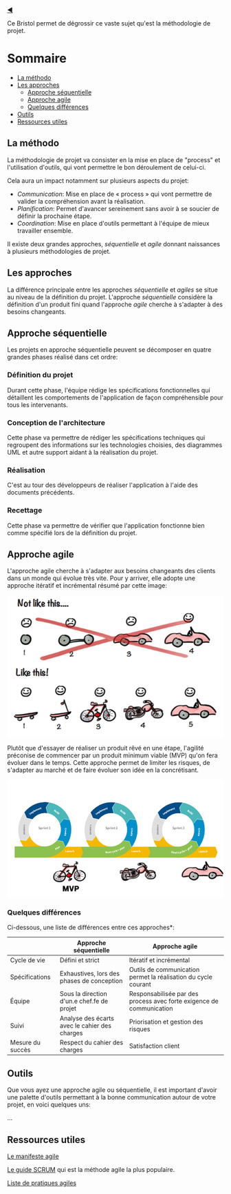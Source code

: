 [:arrow_backward:](../README.md)

Ce Bristol permet de dégrossir ce vaste sujet qu'est la méthodologie de projet.

# Sommaire

- [La méthodo](#la-methodo)
- [Les approches](#les-approches)
  - [Approche séquentielle](#approche-séquentielle)
  - [Approche agile](#approche-agile)
  - [Quelques différences](#quelques-différences)
- [Outils](#outils)
- [Ressources utiles](#ressources-utiles)

## La méthodo

La méthodologie de projet va consister en la mise en place de "process" et l'utilisation d'outils, qui vont permettre le bon déroulement de celui-ci.

Cela aura un impact notamment sur plusieurs aspects du projet:

- *Communication*: Mise en place de « process » qui vont permettre de valider la compréhension avant la réalisation.
- *Planification*: Permet d'avancer sereinement sans avoir à se soucier de définir la prochaine étape.
- *Coordination*: Mise en place d'outils permettant à l'équipe de mieux travailler ensemble.

Il existe deux grandes approches, *séquentielle* et *agile* donnant naissances à plusieurs méthodologies de projet.

## Les approches

La différence principale entre les approches *séquentielle* et *agiles* se situe au niveau de la définition du projet. L'approche *séquentielle* considère la définition d'un produit fini quand l'approche *agile* cherche à s'adapter à des besoins changeants.

## Approche séquentielle

Les projets en approche séquentielle peuvent se décomposer en quatre grandes phases réalisé dans cet ordre:

### Définition du projet

Durant cette phase, l'équipe rédige les spécifications fonctionnelles qui détaillent les comportements de l'application de façon compréhensible pour tous les intervenants.

### Conception de l'architecture

Cette phase va permettre de rédiger les spécifications techniques qui regroupent des informations sur les technologies choisies, des diagrammes UML et autre support aidant à la réalisation du projet.

### Réalisation

C'est au tour des développeurs de réaliser l'application à l'aide des documents précédents.

### Recettage

Cette phase va permettre de vérifier que l'application fonctionne bien comme spécifié lors de la définition du projet.

## Approche agile

L'approche agile cherche à s'adapter aux besoins changeants des clients dans un monde qui évolue très vite. Pour y arriver, elle adopte une approche itératif et incrémental résumé par cette image:

![illustration de l'agilité](images/agile.jpg)

Plutôt que d'essayer de réaliser un produit rêvé en une étape, l'agilité préconise de commencer par un produit minimum viable (MVP) qu'on fera évoluer dans le temps. Cette approche permet de limiter les risques, de s'adapter au marché et de faire évoluer son idée en la concrétisant.

![Cycles avec MVP](images/mvp.png)

### Quelques différences

Ci-dessous, une liste de différences entre ces approches*:

<table>
  <thead>
      <tr>
          <th></th>
          <th>Approche séquentielle</th>
          <th>Approche agile</th>
      </tr>
  </thead>
    <tbody>
        <tr>
            <td>Cycle de vie</td>
            <td>Défini et strict </td>
            <td>Itératif et incrémental</td>
        </tr>
        <tr>
            <td>Spécifications</td>
            <td>Exhaustives, lors des phases de conception</td>
            <td>Outils de communication permet la réalisation du cycle courant</td>
        </tr>
        <tr>
            <td>Équipe</td>
            <td>Sous la direction d'un.e chef.fe de projet</td>
            <td>Responsabilisée par des process avec forte exigence de communication</td>
        </tr>
        <tr>
            <td>Suivi</td>
            <td>Analyse des écarts avec le cahier des charges</td>
            <td>Priorisation et gestion des risques</td>
        </tr>
        <tr>
            <td>Mesure du succès</td>
            <td>Respect du cahier des charges</td>
            <td>Satisfaction client</td>
        </tr>
    </tbody>
</table>

## Outils

Que vous ayez une approche agile ou séquentielle, il est important d'avoir une palette d'outils permettant à la bonne communication autour de votre projet, en voici quelques uns:

...

## Ressources utiles

[Le manifeste agile](https://agilemanifesto.org/iso/fr/manifesto.html)

[Le guide SCRUM](https://scrumguides.org/docs/scrumguide/v2017/2017-Scrum-Guide-French.pdf) qui est la méthode agile la plus populaire.

[Liste de pratiques agiles](http://referentiel.institut-agile.fr/index_alpha.html)

